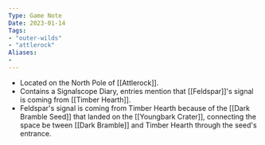 ```yaml
---
Type: Game Note
Date: 2023-01-14
Tags:
- "outer-wilds"
- "attlerock"
Aliases:
- 
---
```

- Located on the North Pole of [[Attlerock]].
- Contains a Signalscope Diary, entries mention that [[Feldspar]]'s signal is coming from [[Timber Hearth]].
- Feldspar's signal is coming from Timber Hearth because of the [[Dark Bramble Seed]] that landed on the [[Youngbark Crater]], connecting the space be tween [[Dark Bramble]] and Timber Hearth through the seed's entrance.
